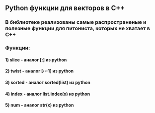 ## Python функции для векторов в C++

### В библиотеке реализованы самые распространеные и полезные функции для питониста, которых не хватает в C++
### Функции:
#### 1) slice - аналог [:] из python
#### 2) twist - аналог [::-1] из python
#### 3) sorted - аналог sorted(list) из python
#### 4) index - аналог list.index(x) из python
#### 5) num - аналог str(x) из python
